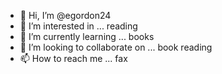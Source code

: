 - 👋 Hi, I’m @egordon24
- 👀 I’m interested in ... reading
- 🌱 I’m currently learning ... books
- 💞️ I’m looking to collaborate on ... book reading
- 📫 How to reach me ... fax

<!---
egordon24/egordon24 is a ✨ special ✨ repository because its `README.md` (this file) appears on your GitHub profile.
You can click the Preview link to take a look at your changes.
--->
